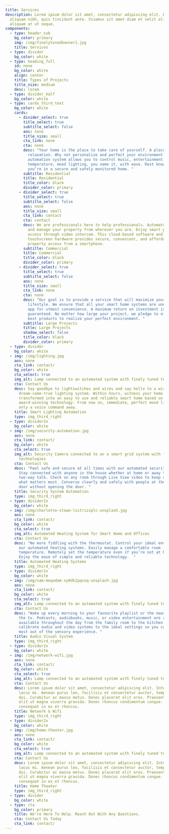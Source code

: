 ```yaml
---
title: Services
description: Lorem ipsum dolor sit amet, consectetur adipiscing elit. Duis at
  aliquam nibh, quis tincidunt ante. Vivamus sit amet diam et velit aliquam
  aliquam at ut neque.
components:
  - type: header_sub
    bg_color: primary
    img: /img/finelytunedbanner1.jpg
    title: Services
  - type: divider
    bg_color: white
  - type: heading_full
    id: none
    bg_color: white
    align: center
    title: Types of Projects
    title_size: medium
    desc: lorem
  - type: divider_half
    bg_color: white
  - type: cards_third_text
    bg_color: white
    cards:
      - divider_select: true
        title_select: true
        subtitle_select: false
        aos: none
        title_size: small
        cta_link: none
        cta: none
        desc: "Your home is the place to take care of yourself. A place for comfort and
          relaxation. Why not personalize and perfect your environment? Our home
          automation system allows you to control music, entertainment,
          temperature, mood lighting, you name it, with ease. Rest knowing
          you’re in a secure and safely monitored home. "
        subtitle: Residential
        title: Residential
        title_color: black
        divider_color: primary
      - divider_select: true
        title_select: true
        subtitle_select: false
        aos: none
        title_size: small
        cta_link: contact
        cta: contact
        desc: We are professionals here to help professionals. Automate your building
          and manage your property from wherever you are. Enjoy smart property
          access through video intercom. This cloud-based software and
          touchscreen hardware provides secure, convenient, and affordable
          property access from a smartphone.
        subtitle: Commercial
        title: Commercial
        title_color: black
        divider_color: primary
      - divider_select: true
        title_select: true
        subtitle_select: false
        aos: none
        title_size: small
        cta_link: none
        cta: none
        desc: "Our goal is to provide a service that will maximize your time and
          lifestyle. We ensure that all your smart home systems are under one
          app for utmost convenience. A maximum return on investment is
          guaranteed. No matter how large your project, we pledge to offer the
          best products to realize your perfect environment. "
        subtitle: Large Projects
        title: Large Projects
        shadow_select: false
        title_color: black
        divider_color: primary
  - type: divider
    bg_color: white
  - img: /img/lighting.jpg
    aos: none
    cta_link: contact/
    bg_color: white
    cta_select: true
    img_alt: Lamp connected to an automated system with finely tuned technologies
    cta: Contact Us
    desc: Say goodbye to lightswitches and wires and say hello to a wireless
      dream-come-true lighting system. Within hours, witness your home
      transformed into an easy to use and reliable smart home based on
      award-winning technology. From now on, immediate, perfect mood lighting is
      only a voice command away.
    title: Smart Lighting Automation
    type: img_third_right
  - type: divider2x
    bg_color: white
  - img: /img/security-automation.jpg
    aos: none
    cta_link: contact/
    bg_color: white
    cta_select: true
    img_alt: Security Camera connected to an a smart grid system with finely tuned
      technologies
    cta: Contact Us
    desc: "Feel safe and secure at all times with our automated security system.
      Stay connected with anyone in the house whether at home or away through
      two-way talk. Check on any room through Live View video to keep an eye on
      what matters most. Converse clearly and safely with people at the front
      door without opening the door. "
    title: Security System Automation
    type: img_third_right
  - type: divider2x
    bg_color: white
  - img: /img/charlotte-stowe-lxitrizzplc-unsplash.jpg
    aos: none
    cta_link: contact/
    bg_color: white
    cta_select: true
    img_alt: Automated Heating System for Smart Home and Offices
    cta: Contact Us
    desc: "No more fiddling with the thermostat. Control your ideal environment with
      our automated heating systems. Easily manage a comfortable room
      temperature. Remotely set the temperature even if you’re not at home.
      Enjoy the ease of simple and reliable technology.  "
    title: Automated Heating Systems
    type: img_third_right
  - type: divider2x
    bg_color: white
  - img: /img/sam-moqadam-xy0dk2pqsoq-unsplash.jpg
    aos: none
    cta_link: contact/
    bg_color: white
    cta_select: true
    img_alt: Lamp connected to an automated system with finely tuned technologies
    cta: Contact Us
    desc: "Wake up every morning to your favourite playlist or the news channel on
      the tv. Podcasts, audiobooks, music, or video entertainment are readily
      available throughout the day from the family room to the kitchen. We
      calibrate audio and video systems to the ideal settings so you can get the
      most out of the sensory experience. "
    title: Audio Visual System
    type: img_third_right
  - type: divider2x
    bg_color: white
  - img: /img/network-wifi.jpg
    aos: none
    cta_link: contact/
    bg_color: white
    cta_select: true
    img_alt: Lamp connected to an automated system with finely tuned technologies
    cta: Contact Us
    desc: Lorem ipsum dolor sit amet, consectetur adipiscing elit. Integer dapibus
      lacus mi. Aenean purus leo, facilisis et consectetur auctor, tempus id
      dui. Curabitur ac massa metus. Donec placerat elit eros. Praesent tempor
      elit ut magna viverra gravida. Donec rhoncus condimentum congue. Vivamus
      consequat in ex et rhoncus.
    title: Network & Wifi
    type: img_third_right
  - type: divider2x
    bg_color: white
  - img: /img/home-theater.jpg
    aos: none
    cta_link: contact/
    bg_color: white
    cta_select: true
    img_alt: Lamp connected to an automated system with finely tuned technologies
    cta: Contact Us
    desc: Lorem ipsum dolor sit amet, consectetur adipiscing elit. Integer dapibus
      lacus mi. Aenean purus leo, facilisis et consectetur auctor, tempus id
      dui. Curabitur ac massa metus. Donec placerat elit eros. Praesent tempor
      elit ut magna viverra gravida. Donec rhoncus condimentum congue. Vivamus
      consequat in ex et rhoncus.
    title: Home Theater
    type: img_third_right
  - type: divider
    bg_color: white
  - type: cta
    bg_color: primary
    title: We're Here To Help. Reach Out With Any Questions.
    cta: Contact Us Today
    cta_link: contact/
---
```

